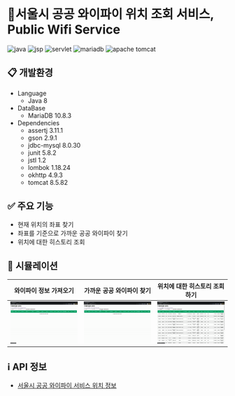 # 🎯서울시 공공 와이파이 위치 조회 서비스, Public Wifi Service

![java](https://img.shields.io/badge/JAVA-007396?style=flat&logo=java&logoColor=white)
![jsp](https://img.shields.io/badge/JSP-F9A03C?style=flat&logo=java&logoColor=white)
![servlet](https://img.shields.io/badge/Servlet-F16822?style=flat&logo=java&logoColor=white)
![mariadb](https://img.shields.io/badge/mariaDB-003545?style=flat&logo=mariaDB&logoColor=white)
![apache tomcat](https://img.shields.io/badge/apache_tomcat-F8DC75?style=flat&logo=apachetomcat&logoColor=white)

## 📋 개발환경

* Language
    * Java 8
* DataBase
    * MariaDB 10.8.3
* Dependencies
    * assertj 3.11.1
    * gson 2.9.1
    * jdbc-mysql 8.0.30
    * junit 5.8.2
    * jstl 1.2
    * lombok 1.18.24
    * okhttp 4.9.3
    * tomcat 8.5.82

## ✅ 주요 기능
-  현재 위치의 좌표 찾기
-  좌표를 기준으로 가까운 공공 와이파이 찾기
-  위치에 대한 히스토리 조회

## 📀 시뮬레이션

| 와이파이 정보 가져오기 | 가까운 공공 와이파이 찾기                                        | 위치에 대한 히스토리 조회하기 |
|------|-------------------------------------------------------|------------------|
|![와이파이 정보 가져오기](./getWifiList.gif)| ![좌표 찾기 및 좌표를 기반한 가까운 공공 와이파이 찾기](./getNearWifiList.gif) |![위치에 대한 히스토리 조회](./getHistory.gif)

## ℹ️ API 정보

* [서울시 공공 와이파이 서비스 위치 정보](https://data.seoul.go.kr/dataList/OA-20883/S/1/datasetView.do)

